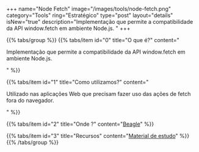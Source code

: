 +++
name="Node Fetch"
image="/images/tools/node-fetch.png"
category="Tools"
ring="Estratégico"
type="post"
layout="details"
isNew="true"
description="Implementação que permite a compatibilidade da API window.fetch em ambiente Node.js. "
+++

{{% tabs/group %}}
  {{% tabs/item id="0" title="O que é?" content="<p>Implementação que permite a compatibilidade da API window.fetch em ambiente Node.js. </p>" %}}
  
  {{% tabs/item id="1" title="Como utilizamos?" content="<p>Utilizado nas aplicações Web que precisam fazer uso das ações de fetch fora do navegador.</p>" %}}
  
  {{% tabs/item id="2" title="Onde ?" content="<a href='https://usebeagle.io/' target='_blank'>Beagle</a>" %}}

  {{% tabs/item id="3" title="Recursos" content="<a href='https://www.npmjs.com/package/node-fetch' target='_blank'>Material de estudo</a>" %}}
{{% /tabs/group %}}